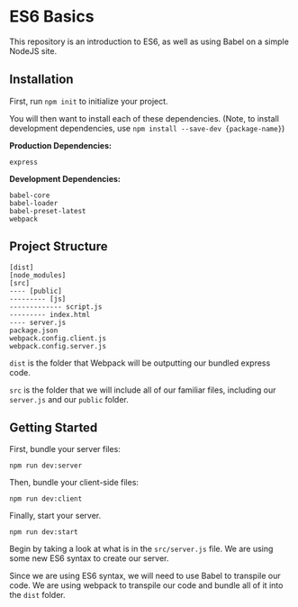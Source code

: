 # ES6 Basics

This repository is an introduction to ES6, as well as using Babel on a simple NodeJS site.

## Installation

First, run `npm init` to initialize your project.

You will then want to install each of these dependencies. (Note, to install development dependencies, use `npm install --save-dev {package-name}`)

**Production Dependencies:**
```
express
```
**Development Dependencies:**
```
babel-core
babel-loader
babel-preset-latest
webpack
```

## Project Structure

```
[dist]
[node_modules]
[src]
---- [public]
--------- [js]
------------- script.js
--------- index.html
---- server.js
package.json
webpack.config.client.js
webpack.config.server.js
```

`dist` is the folder that Webpack will be outputting our bundled express code.

`src` is the folder that we will include all of our familiar files, including our `server.js` and our `public` folder.

## Getting Started

First, bundle your server files:
```
npm run dev:server
```

Then, bundle your client-side files:
```
npm run dev:client
```

Finally, start your server.
```
npm run dev:start
```

Begin by taking a look at what is in the `src/server.js` file. We are using some new ES6 syntax to create our server.

Since we are using ES6 syntax, we will need to use Babel to transpile our code. We are using webpack to transpile our code and bundle all of it into the `dist` folder.
